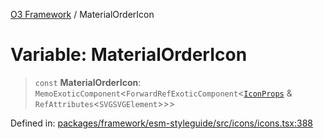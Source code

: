 [O3 Framework](../API.md) / MaterialOrderIcon

# Variable: MaterialOrderIcon

> `const` **MaterialOrderIcon**: `MemoExoticComponent`\<`ForwardRefExoticComponent`\<[`IconProps`](../type-aliases/IconProps.md) & `RefAttributes`\<`SVGSVGElement`\>\>\>

Defined in: [packages/framework/esm-styleguide/src/icons/icons.tsx:388](https://github.com/habeshabro/openmrs-esm-core/blob/main/packages/framework/esm-styleguide/src/icons/icons.tsx#L388)
